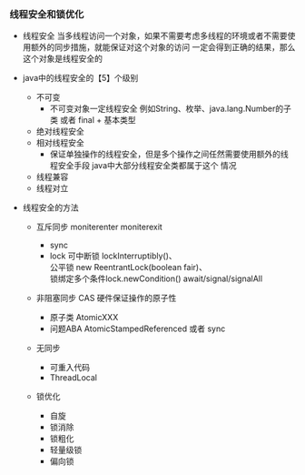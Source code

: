 ### 线程安全和锁优化
* 线程安全 当多线程访问一个对象，如果不需要考虑多线程的环境或者不需要使用额外的同步措施，就能保证对这个对象的访问
一定会得到正确的结果，那么这个对象是线程安全的

* java中的线程安全的【5】个级别
    * 不可变
        * 不可变对象一定线程安全 例如String、枚举、java.lang.Number的子类 或者 final + 基本类型
    * 绝对线程安全
    * 相对线程安全
        * 保证单独操作的线程安全，但是多个操作之间任然需要使用额外的线程安全手段 java中大部分线程安全类都属于这个
        情况
    * 线程兼容
    * 线程对立
    
* 线程安全的方法
    * 互斥同步 moniterenter moniterexit
        * sync
        * lock 可中断锁 lockInterruptibly()、  
               公平锁 new ReentrantLock(boolean fair)、  
               锁绑定多个条件lock.newCondition()  await/signal/signalAll
               
    * 非阻塞同步 CAS 硬件保证操作的原子性
        * 原子类 AtomicXXX
        * 问题ABA AtomicStampedReferenced 或者 sync
        
    * 无同步
        * 可重入代码
        * ThreadLocal
        
    * 锁优化
        * 自旋
        * 锁消除
        * 锁粗化
        * 轻量级锁
        * 偏向锁
        
